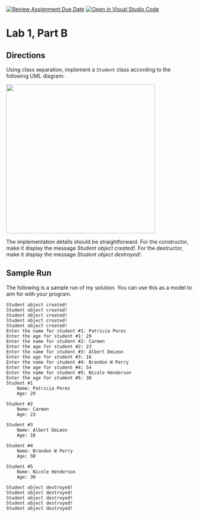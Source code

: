 [![Review Assignment Due Date](https://classroom.github.com/assets/deadline-readme-button-22041afd0340ce965d47ae6ef1cefeee28c7c493a6346c4f15d667ab976d596c.svg)](https://classroom.github.com/a/4Aola08h)
[![Open in Visual Studio Code](https://classroom.github.com/assets/open-in-vscode-2e0aaae1b6195c2367325f4f02e2d04e9abb55f0b24a779b69b11b9e10269abc.svg)](https://classroom.github.com/online_ide?assignment_repo_id=20148245&assignment_repo_type=AssignmentRepo)
# Lab 1, Part B

## Directions

Using class separation, implement a `Student` class according to the following UML diagram:

<img src="Student-UML.png" width="400"/>

The implementation details should be straightforward. For the constructor, make it display the message *Student object created!*. For the destructor, make it display the message *Student object destroyed!*.

## Sample Run

The following is a sample run of my solution. You can use this as a model to aim for with your program.

```
Student object created!
Student object created!
Student object created!
Student object created!
Student object created!
Enter the name for student #1: Patricia Perez
Enter the age for student #1: 29
Enter the name for student #2: Carmen
Enter the age for student #2: 23
Enter the name for student #3: Albert DeLeon
Enter the age for student #3: 16
Enter the name for student #4: Brandon W Perry
Enter the age for student #4: 54
Enter the name for student #5: Nicole Henderson
Enter the age for student #5: 30
Student #1
    Name: Patricia Perez
    Age: 29

Student #2
    Name: Carmen
    Age: 23

Student #3
    Name: Albert DeLeon
    Age: 18

Student #4
    Name: Brandon W Perry
    Age: 50

Student #5
    Name: Nicole Henderson
    Age: 30

Student object destroyed!
Student object destroyed!
Student object destroyed!
Student object destroyed!
Student object destroyed!
```
